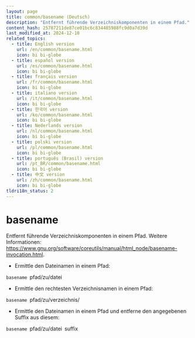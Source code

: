 ```yaml
---
layout: page
title: common/basename (Deutsch)
description: "Entfernt führende Verzeichniskomponenten in einem Pfad."
content_hash: 25787211de87ce01bc6c834485988fc9d0a7d39d
last_modified_at: 2024-12-10
related_topics:
  - title: English version
    url: /en/common/basename.html
    icon: bi bi-globe
  - title: español version
    url: /es/common/basename.html
    icon: bi bi-globe
  - title: français version
    url: /fr/common/basename.html
    icon: bi bi-globe
  - title: italiano version
    url: /it/common/basename.html
    icon: bi bi-globe
  - title: 한국어 version
    url: /ko/common/basename.html
    icon: bi bi-globe
  - title: Nederlands version
    url: /nl/common/basename.html
    icon: bi bi-globe
  - title: polski version
    url: /pl/common/basename.html
    icon: bi bi-globe
  - title: português (Brasil) version
    url: /pt_BR/common/basename.html
    icon: bi bi-globe
  - title: 中文 version
    url: /zh/common/basename.html
    icon: bi bi-globe
tldri18n_status: 2
---
```

# basename

Entfernt führende Verzeichniskomponenten in einem Pfad.
Weitere Informationen: <https://www.gnu.org/software/coreutils/manual/html_node/basename-invocation.html>.

- Ermittle den Dateinamen in einem Pfad:

`basename `<span class="tldr-var badge badge-pill bg-dark-lm bg-white-dm text-white-lm text-dark-dm font-weight-bold">pfad/zu/datei</span>

- Ermittle den rechtesten Verzeichnisnamen in einem Pfad:

`basename `<span class="tldr-var badge badge-pill bg-dark-lm bg-white-dm text-white-lm text-dark-dm font-weight-bold">pfad/zu/verzeichnis/</span>

- Ermittle den Dateinamen in einem Pfad und entferne den angegebenen Suffix aus diesem:

`basename `<span class="tldr-var badge badge-pill bg-dark-lm bg-white-dm text-white-lm text-dark-dm font-weight-bold">pfad/zu/datei</span>` `<span class="tldr-var badge badge-pill bg-dark-lm bg-white-dm text-white-lm text-dark-dm font-weight-bold">suffix</span>
